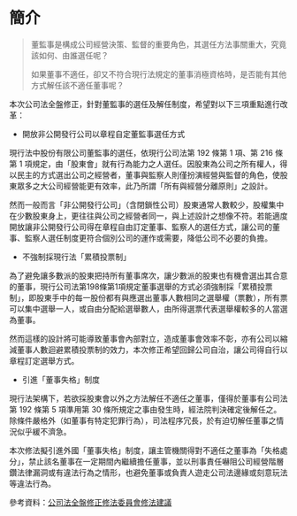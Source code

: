# 簡介
> 董監事是構成公司經營決策、監督的重要角色，其選任方法事關重大，究竟該如何、由誰選任呢？
>
> 如果董事不適任，卻又不符合現行法規定的董事消極資格時，是否能有其他方式解任該不適任董事呢？

本次公司法全盤修正，針對董監事的選任及解任制度，希望對以下三項重點進行改革：

* 開放非公開發行公司以章程自定董監事選任方式

現行法中股份有限公司董監事的選任，依現行公司法第 192 條第 1 項、第 216 條第 1 項規定，由「股東會」就有行為能力之人選任。因股東為公司之所有權人，得以民主的方式選出公司之經營者，董事與監察人則僅扮演經營與監督的角色，使股東眾多之大公司經營能更有效率，此乃所謂「所有與經營分離原則」之設計。

然而一般而言「非公開發行公司」（含閉鎖性公司）股東通常人數較少，股權集中在少數股東身上，更往往與公司之經營者同一，與上述設計之想像不符。若能適度開放讓非公開發行公司得在章程自由訂定董事、監察人的選任方式，讓公司的董事、監察人選任制度更符合個別公司的運作或需要，降低公司不必要的負擔。

* 不強制採現行法「累積投票制」

為了避免讓多數派的股東把持所有董事席次，讓少數派的股東也有機會選出其合意的董事，現行公司法第198條第1項規定董事選舉的方式必須強制採「累積投票制」，即股東手中的每一股份都有與應選出董事人數相同之選舉權（票數），所有票可以集中選舉一人，或自由分配給選舉數人，由所得選票代表選舉權較多的人當選為董事。

然而這樣的設計將可能導致董事會內部對立，造成董事會效率不彰，亦有公司以縮減董事人數迴避累積投票制的效力，本次修正希望回歸公司自治，讓公司得自行以章程訂定選舉方式。

* 引進「董事失格」制度

現行法架構下，若欲採股東會以外之方法解任不適任之董事，僅得於董事有公司法第 192 條第 5 項準用第 30 條所規定之事由發生時，經法院判決確定後解任之。除條件嚴格外（如董事有特定犯罪行為），司法程序冗長，於有迫切解任董事之情況似乎緩不濟急。

本次修法擬引進外國「董事失格」制度，讓主管機關得對不適任之董事為「失格處分」，禁止該名董事在一定期間內繼續擔任董事，並以刑事責任嚇阻公司經營階層鑽法律漏洞或有違法行為之情形，也避免董事或負責人遊走公司法邊緣或刻意玩法等違法行為。

參考資料：[公司法全盤修正修法委員會修法建議](http://www.scocar.org.tw/)
